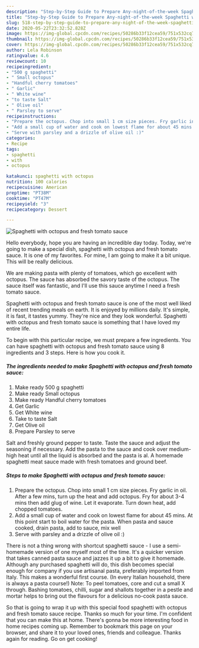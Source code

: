 ```yaml
---
description: "Step-by-Step Guide to Prepare Any-night-of-the-week Spaghetti with octopus and fresh tomato sauce"
title: "Step-by-Step Guide to Prepare Any-night-of-the-week Spaghetti with octopus and fresh tomato sauce"
slug: 518-step-by-step-guide-to-prepare-any-night-of-the-week-spaghetti-with-octopus-and-fresh-tomato-sauce
date: 2020-05-22T23:32:52.828Z
image: https://img-global.cpcdn.com/recipes/50286b33f12cea59/751x532cq70/spaghetti-with-octopus-and-fresh-tomato-sauce-recipe-main-photo.jpg
thumbnail: https://img-global.cpcdn.com/recipes/50286b33f12cea59/751x532cq70/spaghetti-with-octopus-and-fresh-tomato-sauce-recipe-main-photo.jpg
cover: https://img-global.cpcdn.com/recipes/50286b33f12cea59/751x532cq70/spaghetti-with-octopus-and-fresh-tomato-sauce-recipe-main-photo.jpg
author: Lela Robinson
ratingvalue: 4.6
reviewcount: 10
recipeingredient:
- "500 g spaghetti"
- " Small octopus"
- "Handful cherry tomatoes"
- " Garlic"
- " White wine"
- "to taste Salt"
- " Olive oil"
- " Parsley to serve"
recipeinstructions:
- "Prepare the octopus. Chop into small 1 cm size pieces. Fry garlic in oil. After a few mins, turn up the heat and add octopus. Fry for about 3-4 mins then add glug of wine. Let it evaporate. Turn down heat, add chopped tomatoes."
- "Add a small cup of water and cook on lowest flame for about 45 mins. At this point start to boil water for the pasta. When pasta and sauce cooked, drain pasta, add to sauce, mix well"
- "Serve with parsley and a drizzle of olive oil :)"
categories:
- Recipe
tags:
- spaghetti
- with
- octopus

katakunci: spaghetti with octopus 
nutrition: 100 calories
recipecuisine: American
preptime: "PT38M"
cooktime: "PT47M"
recipeyield: "3"
recipecategory: Dessert

---
```



![Spaghetti with octopus and fresh tomato sauce](https://img-global.cpcdn.com/recipes/50286b33f12cea59/751x532cq70/spaghetti-with-octopus-and-fresh-tomato-sauce-recipe-main-photo.jpg)

Hello everybody, hope you are having an incredible day today. Today, we're going to make a special dish, spaghetti with octopus and fresh tomato sauce. It is one of my favorites. For mine, I am going to make it a bit unique. This will be really delicious.

We are making pasta with plenty of tomatoes, which go excellent with octopus. The sauce has absorbed the savory taste of the octopus. The sauce itself was fantastic, and I&#39;ll use this sauce anytime I need a fresh tomato sauce.

Spaghetti with octopus and fresh tomato sauce is one of the most well liked of recent trending meals on earth. It is enjoyed by millions daily. It's simple, it is fast, it tastes yummy. They're nice and they look wonderful. Spaghetti with octopus and fresh tomato sauce is something that I have loved my entire life.


To begin with this particular recipe, we must prepare a few ingredients. You can have spaghetti with octopus and fresh tomato sauce using 8 ingredients and 3 steps. Here is how you cook it.

<!--inarticleads1-->

##### The ingredients needed to make Spaghetti with octopus and fresh tomato sauce:

1. Make ready 500 g spaghetti
1. Make ready  Small octopus
1. Make ready Handful cherry tomatoes
1. Get  Garlic
1. Get  White wine
1. Take to taste Salt
1. Get  Olive oil
1. Prepare  Parsley to serve


Salt and freshly ground pepper to taste. Taste the sauce and adjust the seasoning if necessary. Add the pasta to the sauce and cook over medium-high heat until all the liquid is absorbed and the pasta is al. A homemade spaghetti meat sauce made with fresh tomatoes and ground beef. 

<!--inarticleads2-->

##### Steps to make Spaghetti with octopus and fresh tomato sauce:

1. Prepare the octopus. Chop into small 1 cm size pieces. Fry garlic in oil. After a few mins, turn up the heat and add octopus. Fry for about 3-4 mins then add glug of wine. Let it evaporate. Turn down heat, add chopped tomatoes.
1. Add a small cup of water and cook on lowest flame for about 45 mins. At this point start to boil water for the pasta. When pasta and sauce cooked, drain pasta, add to sauce, mix well
1. Serve with parsley and a drizzle of olive oil :)


There is not a thing wrong with shortcut spaghetti sauce - I use a semi-homemade version of one myself most of the time. It&#39;s a quicker version that takes canned pasta sauce and jazzes it up a bit to give it homemade. Although any purchased spaghetti will do, this dish becomes special enough for company if you use artisanal pasta, preferably imported from Italy. This makes a wonderful first course. (In every Italian household, there is always a pasta course!) Note: To peel tomatoes, core and cut a small X through. Bashing tomatoes, chilli, sugar and shallots together in a pestle and mortar helps to bring out the flavours for a delicious no-cook pasta sauce. 

So that is going to wrap it up with this special food spaghetti with octopus and fresh tomato sauce recipe. Thanks so much for your time. I'm confident that you can make this at home. There's gonna be more interesting food in home recipes coming up. Remember to bookmark this page on your browser, and share it to your loved ones, friends and colleague. Thanks again for reading. Go on get cooking!
